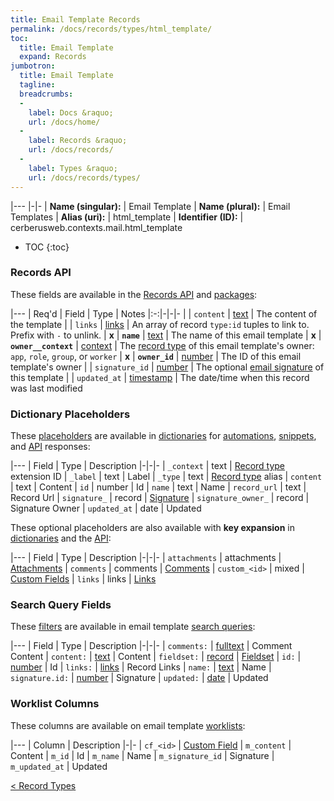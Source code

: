 ```yaml
---
title: Email Template Records
permalink: /docs/records/types/html_template/
toc:
  title: Email Template
  expand: Records
jumbotron:
  title: Email Template
  tagline: 
  breadcrumbs:
  -
    label: Docs &raquo;
    url: /docs/home/
  -
    label: Records &raquo;
    url: /docs/records/
  -
    label: Types &raquo;
    url: /docs/records/types/
---
```


|---
|-|-
| **Name (singular):** | Email Template
| **Name (plural):** | Email Templates
| **Alias (uri):** | html_template
| **Identifier (ID):** | cerberusweb.contexts.mail.html_template

* TOC
{:toc}

### Records API

These fields are available in the [Records API](/docs/api/endpoints/records/) and [packages](/docs/packages/):

|---
| Req'd | Field | Type | Notes
|:-:|-|-|-
|   | `content` | [text](/docs/records/fields/types/text/) | The content of the template 
|   | `links` | [links](/docs/records/fields/types/links/) | An array of record `type:id` tuples to link to. Prefix with `-` to unlink. 
| **x** | **`name`** | [text](/docs/records/fields/types/text/) | The name of this email template 
| **x** | **`owner__context`** | [context](/docs/records/fields/types/context/) | The [record type](/docs/records/types/) of this email template's owner: `app`, `role`, `group`, or `worker` 
| **x** | **`owner_id`** | [number](/docs/records/fields/types/number/) | The ID of this email template's owner 
|   | `signature_id` | [number](/docs/records/fields/types/number/) | The optional [email signature](/docs/records/types/email_signature/) of this template 
|   | `updated_at` | [timestamp](/docs/records/fields/types/timestamp/) | The date/time when this record was last modified 

### Dictionary Placeholders

These [placeholders](/docs/scripting/variables/#placeholders) are available in [dictionaries](/docs/guide/developers/dictionaries/) for [automations](/docs/automations/), [snippets](/docs/snippets/), and [API](/docs/api/) responses:

|---
| Field | Type | Description
|-|-|-
| `_context` | text | [Record type](/docs/records/types/) extension ID
| `_label` | text | Label
| `_type` | text | [Record type](/docs/records/types/) alias
| `content` | text | Content
| `id` | number | Id
| `name` | text | Name
| `record_url` | text | Record Url
| `signature_` | record | [Signature](/docs/records/types/email_signature/)
| `signature_owner_` | record | Signature Owner
| `updated_at` | date | Updated

These optional placeholders are also available with **key expansion** in [dictionaries](/docs/guide/developers/dictionaries/#key-expansion) and the [API](/docs/api/responses/#expanding-keys-in-api-requests):

|---
| Field | Type | Description
|-|-|-
| `attachments` | attachments | [Attachments](/docs/guide/developers/dictionaries/#key-expansion)
| `comments` | comments | [Comments](/docs/guide/developers/dictionaries/#key-expansion)
| `custom_<id>` | mixed | [Custom Fields](/docs/guide/developers/dictionaries/#key-expansion)
| `links` | links | [Links](/docs/guide/developers/dictionaries/#key-expansion)
	
### Search Query Fields

These [filters](/docs/search/#filters) are available in email template [search queries](/docs/search/):

|---
| Field | Type | Description
|-|-|-
| `comments:` | [fulltext](/docs/search/#fulltext) | Comment Content
| `content:` | [text](/docs/search/#text) | Content
| `fieldset:` | [record](/docs/search/#deep-search) | [Fieldset](/docs/records/types/custom_fieldset/)
| `id:` | [number](/docs/search/#numbers) | Id
| `links:` | [links](/docs/search/#links) | Record Links
| `name:` | [text](/docs/search/#text) | Name
| `signature.id:` | [number](/docs/search/#numbers) | Signature
| `updated:` | [date](/docs/search/#dates) | Updated
	
### Worklist Columns

These columns are available on email template [worklists](/docs/worklists/):

|---
| Column | Description
|-|-
| `cf_<id>` | [Custom Field](/docs/records/types/custom_field/)
| `m_content` | Content
| `m_id` | Id
| `m_name` | Name
| `m_signature_id` | Signature
| `m_updated_at` | Updated

<div class="section-nav">
	<div class="left">
		<a href="/docs/records/types/" class="prev">&lt; Record Types</a>
	</div>
	<div class="right align-right">
	</div>
</div>
<div class="clear"></div>